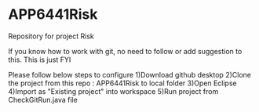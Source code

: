 # APP6441Risk
Repository for project Risk

If you know how to work with git, no need to follow or add suggestion to this. This is just FYI

Please follow below steps to configure
1)Download github desktop
2)Clone the project from this repo : APP6441Risk to local folder
3)Open Eclipse
4)Import as "Existing project" into workspace
5)Run project from CheckGitRun.java file

